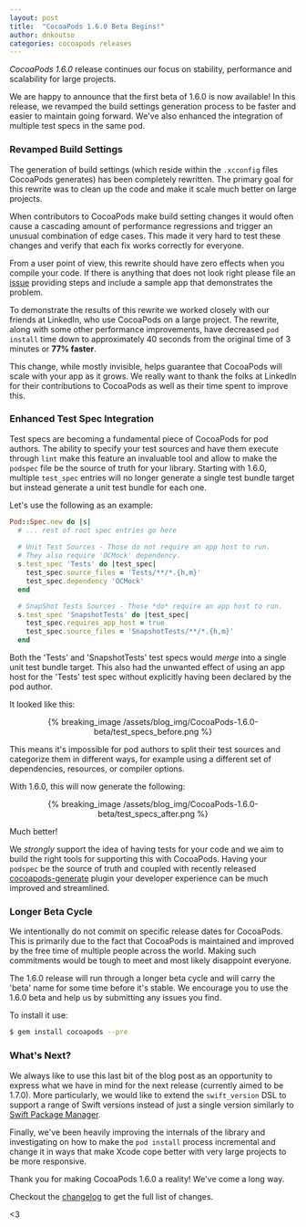 ```yaml
---
layout: post
title:  "CocoaPods 1.6.0 Beta Begins!"
author: dnkoutso
categories: cocoapods releases
---
```


_CocoaPods 1.6.0_ release continues our focus on stability, performance and scalability for large projects.

<!-- more -->

We are happy to announce that the first beta of 1.6.0 is now available! In this release, we revamped the build settings generation process to be faster and easier to maintain going forward. We've also enhanced the integration of multiple test specs in the same pod.

### Revamped Build Settings

The generation of build settings (which reside within the `.xcconfig` files CocoaPods generates) has been completely rewritten. The primary goal for this rewrite was to clean up the code and make it scale much better on large projects. 

When contributors to CocoaPods make build setting changes it would often cause a cascading amount of performance regressions and trigger an unusual combination of edge cases. This made it very hard to test these changes and verify that each fix works correctly for everyone.

From a user point of view, this rewrite should have zero effects when you compile your code. If there is anything that does not look right please file an [issue](https://github.com/CocoaPods/CocoaPods/issues/new) providing steps and include a sample app that demonstrates the problem.

To demonstrate the results of this rewrite we worked closely with our friends at LinkedIn, who use CocoaPods on a large project. The rewrite, along with some other performance improvements, have decreased `pod install` time down to approximately 40 seconds from the original time of 3 minutes or **77% faster**.

This change, while mostly invisible, helps guarantee that CocoaPods will scale with your app as it grows. We really want to thank the folks at LinkedIn for their contributions to CocoaPods as well as their time spent to improve this.

### Enhanced Test Spec Integration

Test specs are becoming a fundamental piece of CocoaPods for pod authors. The ability to specify your test sources and have them execute through `lint` make this feature an invaluable tool and allow to make the `podspec` file be the source of truth for your library. Starting with 1.6.0, multiple `test_spec` entries will no longer generate a single test bundle target but instead generate a unit test bundle for each one.

Let's use the following as an example:

```ruby
Pod::Spec.new do |s|
  # ... rest of root spec entries go here
  
  # Unit Test Sources - Those do not require an app host to run. 
  # They also require 'OCMock' dependency.
  s.test_spec 'Tests' do |test_spec|
    test_spec.source_files = 'Tests/**/*.{h,m}'
    test_spec.dependency 'OCMock'
  end

  # SnapShot Tests Sources - Those *do* require an app host to run.
  s.test_spec 'SnapshotTests' do |test_spec|
    test_spec.requires_app_host = true
    test_spec.source_files = 'SnapshotTests/**/*.{h,m}'
  end
```

Both the 'Tests' and 'SnapshotTests' test specs would _merge_ into a single unit test bundle target. This also had the unwanted effect of using an app host for the 'Tests' test spec without explicitly having been declared by the pod author.

It looked like this:

<center>
{% breaking_image /assets/blog_img/CocoaPods-1.6.0-beta/test_specs_before.png %}
</center>

This means it's impossible for pod authors to split their test sources and categorize them in different ways, for example using a different set of dependencies, resources, or compiler options.

With 1.6.0, this will now generate the following:

<center>
{% breaking_image /assets/blog_img/CocoaPods-1.6.0-beta/test_specs_after.png %}
</center>

Much better!

We _strongly_ support the idea of having tests for your code and we aim to build the right tools for supporting this with CocoaPods. Having your `podspec` be the source of truth and coupled with recently released [cocoapods-generate](https://github.com/square/cocoapods-generate) plugin your developer experience can be much improved and streamlined.

### Longer Beta Cycle

We intentionally do not commit on specific release dates for CocoaPods. This is primarily due to the fact that CocoaPods is maintained and improved by the free time of multiple people across the world. Making such commitments would be tough to meet and most likely disappoint everyone.

The 1.6.0 release will run through a longer beta cycle and will carry the 'beta' name for some time before it's stable. We encourage you to use the 1.6.0 beta and help us by submitting any issues you find.

To install it use:

```sh
$ gem install cocoapods --pre
```

### What's Next?

We always like to use this last bit of the blog post as an opportunity to express what we have in mind for the next release (currently aimed to be 1.7.0). More particularly, we would like to extend the `swift_version` DSL to support a range of Swift versions instead of just a single version similarly to [Swift Package Manager](https://swift.org/package-manager/).

Finally, we've been heavily improving the internals of the library and investigating on how to make the `pod install` process incremental and change it in ways that make Xcode cope better with very large projects to be more responsive.

Thank you for making CocoaPods 1.6.0 a reality! We've come a long way.

Checkout the [changelog](https://github.com/CocoaPods/CocoaPods/releases/tag/1.6.0.beta.1) to get the full list of changes.

<3
